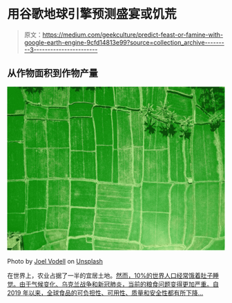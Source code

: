 # 用谷歌地球引擎预测盛宴或饥荒

> 原文：<https://medium.com/geekculture/predict-feast-or-famine-with-google-earth-engine-9cfd14813e99?source=collection_archive---------3----------------------->

## 从作物面积到作物产量

![](img/aa6c7c8f9041eec31742350bddb3250d.png)

Photo by [Joel Vodell](https://unsplash.com/@joelvodell?utm_source=unsplash&utm_medium=referral&utm_content=creditCopyText) on [Unsplash](https://unsplash.com/s/photos/crop?utm_source=unsplash&utm_medium=referral&utm_content=creditCopyText)

在世界上，农业占据了一半的宜居土地。[然而，10%的世界人口经常饿着肚子睡觉。由于气候变化、乌克兰战争和新冠肺炎，当前的粮食问题变得更加严重。自 2019 年以来，全球食品的可负担性、可用性、质量和安全性都有所下降…](https://www.actionagainsthunger.org/world-hunger-facts-statistics)